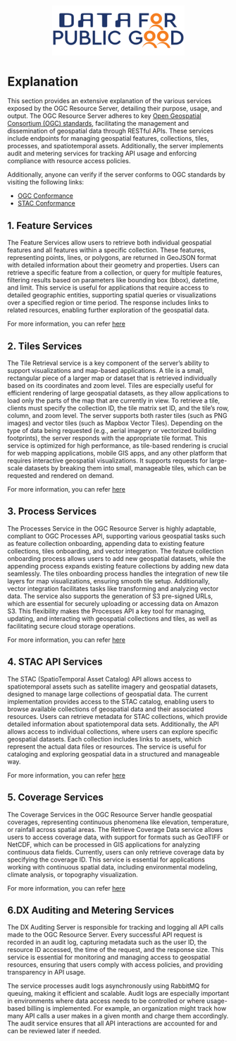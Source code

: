 <p align="center">
<img src="./cdpg.png" width="300">
</p>

# Explanation
This section provides an extensive explanation of the various services exposed by the OGC Resource Server, detailing their purpose, usage, and output. The OGC Resource Server adheres to key [Open Geospatial Consortium (OGC) standards](https://www.ogc.org/standards/), facilitating the management and dissemination of geospatial data through RESTful APIs. These services include endpoints for managing geospatial features, collections, tiles, processes, and spatiotemporal assets. Additionally, the server implements audit and metering services for tracking API usage and enforcing compliance with resource access policies.

Additionally, anyone can verify if the server conforms to OGC standards by visiting the following links:

- [OGC Conformance](https://geoserver.dx.ugix.org.in/conformance)
- [STAC Conformance](https://geoserver.dx.ugix.org.in/stac/conformance)


## 1. Feature Services
The Feature Services allow users to retrieve both individual geospatial features and all features within a specific collection. These features, representing points, lines, or polygons, are returned in GeoJSON format with detailed information about their geometry and properties. Users can retrieve a specific feature from a collection, or query for multiple features, filtering results based on parameters like bounding box (bbox), datetime, and limit.
This service is useful for applications that require access to detailed geographic entities, supporting spatial queries or visualizations over a specified region or time period. The response includes links to related resources, enabling further exploration of the geospatial data.

For more information, you can refer [here](https://ogcapi.ogc.org/features/)

## 2. Tiles Services
The Tile Retrieval service is a key component of the server’s ability to support visualizations and map-based applications. A tile is a small, rectangular piece of a larger map or dataset that is retrieved individually based on its coordinates and zoom level. Tiles are especially useful for efficient rendering of large geospatial datasets, as they allow applications to load only the parts of the map that are currently in view.
To retrieve a tile, clients must specify the collection ID, the tile matrix set ID, and the tile’s row, column, and zoom level. The server supports both raster tiles (such as PNG images) and vector tiles (such as Mapbox Vector Tiles). Depending on the type of data being requested (e.g., aerial imagery or vectorized building footprints), the server responds with the appropriate tile format.
This service is optimized for high performance, as tile-based rendering is crucial for web mapping applications, mobile GIS apps, and any other platform that requires interactive geospatial visualizations. It supports requests for large-scale datasets by breaking them into small, manageable tiles, which can be requested and rendered on demand.

For more information, you can refer [here](https://ogcapi.ogc.org/tiles/)
## 3. Process Services
The Processes Service in the OGC Resource Server is highly adaptable, compliant to OGC Processes API, supporting various geospatial tasks such as feature collection onboarding, appending data to existing feature collections, tiles onboarding, and vector integration. The feature collection onboarding process allows users to add new geospatial datasets, while the appending process expands existing feature collections by adding new data seamlessly.
The tiles onboarding process handles the integration of new tile layers for map visualizations, ensuring smooth tile setup. Additionally, vector integration facilitates tasks like transforming and analyzing vector data. The service also supports the generation of S3 pre-signed URLs, which are essential for securely uploading or accessing data on Amazon S3. This flexibility makes the
Processes API a key tool for managing, updating, and interacting with geospatial collections and tiles, as well as facilitating secure cloud storage operations.

For more information, you can refer [here](https://ogcapi.ogc.org/processes/)
## 4. STAC API Services

The STAC (SpatioTemporal Asset Catalog) API allows access to spatiotemporal assets such as satellite imagery and geospatial datasets, designed to manage large collections of geospatial data. The current implementation provides access to the STAC catalog, enabling users to browse available collections of geospatial data and their associated resources.
Users can retrieve metadata for STAC collections, which provide detailed information about spatiotemporal data sets. Additionally, the API allows access to individual collections, where users can explore specific geospatial datasets. Each collection includes links to assets, which represent the actual data files or resources.
The service is useful for cataloging and exploring geospatial data in a structured and manageable way.

For more information, you can refer [here](https://stacspec.org/en)
## 5. Coverage Services
The Coverage Services in the OGC Resource Server handle geospatial coverages, representing continuous phenomena like elevation, temperature, or rainfall across spatial areas. The Retrieve Coverage Data service allows users to access coverage data, with support for formats such as GeoTIFF or NetCDF, which can be processed in GIS applications for analyzing continuous data fields.
Currently, users can only retrieve coverage data by specifying the coverage ID. This service is essential for applications working with continuous spatial data, including environmental modeling, climate analysis, or topography visualization.

For more information, you can refer [here](https://ogcapi.ogc.org/coverages/)

## 6.DX Auditing and Metering Services

The DX Auditing Server is responsible for tracking and logging all API calls made to the OGC Resource Server. Every successful API request is recorded in an audit log, capturing metadata such as the user ID, the resource ID accessed, the time of the request, and the response size. This service is essential for monitoring and managing access to geospatial resources, ensuring that users comply with access policies, and providing transparency in API usage.

The service processes audit logs asynchronously using RabbitMQ for queuing, making it efficient and scalable. Audit logs are especially important in environments where data access needs to be controlled or where usage-based billing is implemented. For example, an organization might track how many API calls a user makes in a given month and charge them accordingly. The audit service ensures that all API interactions are accounted for and can be reviewed later if needed.

